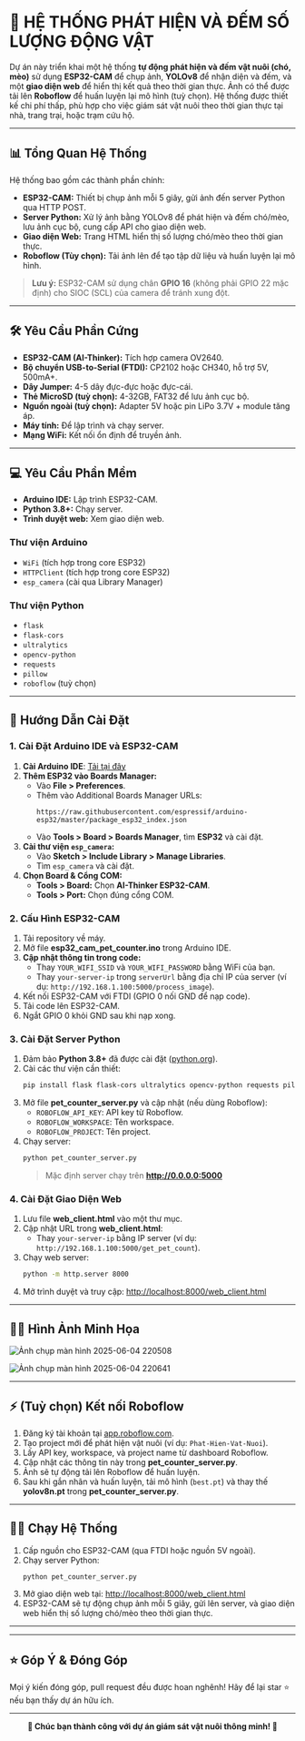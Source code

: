 # 🐾 HỆ THỐNG PHÁT HIỆN VÀ ĐẾM SỐ LƯỢNG ĐỘNG VẬT

Dự án này triển khai một hệ thống **tự động phát hiện và đếm vật nuôi (chó, mèo)** sử dụng **ESP32-CAM** để chụp ảnh, **YOLOv8** để nhận diện và đếm, và một **giao diện web** để hiển thị kết quả theo thời gian thực. Ảnh có thể được tải lên **Roboflow** để huấn luyện lại mô hình (tuỳ chọn). Hệ thống được thiết kế chi phí thấp, phù hợp cho việc giám sát vật nuôi theo thời gian thực tại nhà, trang trại, hoặc trạm cứu hộ.

---

## 📊 Tổng Quan Hệ Thống

Hệ thống bao gồm các thành phần chính:
- **ESP32-CAM:** Thiết bị chụp ảnh mỗi 5 giây, gửi ảnh đến server Python qua HTTP POST.
- **Server Python:** Xử lý ảnh bằng YOLOv8 để phát hiện và đếm chó/mèo, lưu ảnh cục bộ, cung cấp API cho giao diện web.
- **Giao diện Web:** Trang HTML hiển thị số lượng chó/mèo theo thời gian thực.
- **Roboflow (Tùy chọn):** Tải ảnh lên để tạo tập dữ liệu và huấn luyện lại mô hình.

> **Lưu ý:** ESP32-CAM sử dụng chân **GPIO 16** (không phải GPIO 22 mặc định) cho SIOC (SCL) của camera để tránh xung đột.

---

## 🛠️ Yêu Cầu Phần Cứng

- **ESP32-CAM (AI-Thinker):** Tích hợp camera OV2640.
- **Bộ chuyển USB-to-Serial (FTDI):** CP2102 hoặc CH340, hỗ trợ 5V, 500mA+.
- **Dây Jumper:** 4-5 dây đực-đực hoặc đực-cái.
- **Thẻ MicroSD (tuỳ chọn):** 4-32GB, FAT32 để lưu ảnh cục bộ.
- **Nguồn ngoài (tuỳ chọn):** Adapter 5V hoặc pin LiPo 3.7V + module tăng áp.
- **Máy tính:** Để lập trình và chạy server.
- **Mạng WiFi:** Kết nối ổn định để truyền ảnh.

---

## 💻 Yêu Cầu Phần Mềm

- **Arduino IDE:** Lập trình ESP32-CAM.
- **Python 3.8+:** Chạy server.
- **Trình duyệt web:** Xem giao diện web.

### Thư viện Arduino
- `WiFi` (tích hợp trong core ESP32)
- `HTTPClient` (tích hợp trong core ESP32)
- `esp_camera` (cài qua Library Manager)

### Thư viện Python
- `flask`
- `flask-cors`
- `ultralytics`
- `opencv-python`
- `requests`
- `pillow`
- `roboflow` (tuỳ chọn)

---

## 🚀 Hướng Dẫn Cài Đặt

### 1. Cài Đặt Arduino IDE và ESP32-CAM

1. **Cài Arduino IDE**: [Tải tại đây](https://www.arduino.cc/en/software)
2. **Thêm ESP32 vào Boards Manager:**
   - Vào **File > Preferences**.
   - Thêm vào Additional Boards Manager URLs:
     ```
     https://raw.githubusercontent.com/espressif/arduino-esp32/master/package_esp32_index.json
     ```
   - Vào **Tools > Board > Boards Manager**, tìm **ESP32** và cài đặt.
3. **Cài thư viện `esp_camera`:**
   - Vào **Sketch > Include Library > Manage Libraries**.
   - Tìm `esp_camera` và cài đặt.
4. **Chọn Board & Cổng COM:**
   - **Tools > Board:** Chọn **AI-Thinker ESP32-CAM**.
   - **Tools > Port:** Chọn đúng cổng COM.

### 2. Cấu Hình ESP32-CAM

1. Tải repository về máy.
2. Mở file **esp32_cam_pet_counter.ino** trong Arduino IDE.
3. **Cập nhật thông tin trong code:**
   - Thay `YOUR_WIFI_SSID` và `YOUR_WIFI_PASSWORD` bằng WiFi của bạn.
   - Thay `your-server-ip` trong `serverUrl` bằng địa chỉ IP của server (ví dụ: `http://192.168.1.100:5000/process_image`).
4. Kết nối ESP32-CAM với FTDI (GPIO 0 nối GND để nạp code).
5. Tải code lên ESP32-CAM.
6. Ngắt GPIO 0 khỏi GND sau khi nạp xong.

### 3. Cài Đặt Server Python

1. Đảm bảo **Python 3.8+** đã được cài đặt ([python.org](https://www.python.org/)).
2. Cài các thư viện cần thiết:
   ```bash
   pip install flask flask-cors ultralytics opencv-python requests pillow roboflow
   ```
3. Mở file **pet_counter_server.py** và cập nhật (nếu dùng Roboflow):
   - `ROBOFLOW_API_KEY`: API key từ Roboflow.
   - `ROBOFLOW_WORKSPACE`: Tên workspace.
   - `ROBOFLOW_PROJECT`: Tên project.
4. Chạy server:
   ```bash
   python pet_counter_server.py
   ```
   > Mặc định server chạy trên **http://0.0.0.0:5000**

### 4. Cài Đặt Giao Diện Web

1. Lưu file **web_client.html** vào một thư mục.
2. Cập nhật URL trong **web_client.html**:
   - Thay `your-server-ip` bằng IP server (ví dụ: `http://192.168.1.100:5000/get_pet_count`).
3. Chạy web server:
   ```bash
   python -m http.server 8000
   ```
4. Mở trình duyệt và truy cập: [http://localhost:8000/web_client.html](http://localhost:8000/web_client.html)

---

## 🐕‍🦺 Hình Ảnh Minh Họa

![Ảnh chụp màn hình 2025-06-04 220508](https://github.com/user-attachments/assets/6f0206e9-a4b8-4246-a4cc-f0d256dec077)

![Ảnh chụp màn hình 2025-06-04 220641](https://github.com/user-attachments/assets/4b237742-ab62-4054-a31a-9a4475155262)

---

## ⚡ (Tuỳ chọn) Kết nối Roboflow

1. Đăng ký tài khoản tại [app.roboflow.com](https://app.roboflow.com).
2. Tạo project mới để phát hiện vật nuôi (ví dụ: `Phat-Hien-Vat-Nuoi`).
3. Lấy API key, workspace, và project name từ dashboard Roboflow.
4. Cập nhật các thông tin này trong **pet_counter_server.py**.
5. Ảnh sẽ tự động tải lên Roboflow để huấn luyện.
6. Sau khi gắn nhãn và huấn luyện, tải mô hình (`best.pt`) và thay thế **yolov8n.pt** trong **pet_counter_server.py**.

---

## 🏃‍♂️ Chạy Hệ Thống

1. Cấp nguồn cho ESP32-CAM (qua FTDI hoặc nguồn 5V ngoài).
2. Chạy server Python:
   ```bash
   python pet_counter_server.py
   ```
3. Mở giao diện web tại: [http://localhost:8000/web_client.html](http://localhost:8000/web_client.html)
4. ESP32-CAM sẽ tự động chụp ảnh mỗi 5 giây, gửi lên server, và giao diện web hiển thị số lượng chó/mèo theo thời gian thực.

---

---

## ⭐ Góp Ý & Đóng Góp

Mọi ý kiến đóng góp, pull request đều được hoan nghênh! Hãy để lại star ⭐ nếu bạn thấy dự án hữu ích.

---

<p align="center">
  <b>🐾 Chúc bạn thành công với dự án giám sát vật nuôi thông minh! 🐾</b>
</p>
